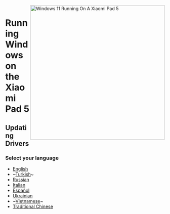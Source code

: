 ﻿<img align="right" src="https://raw.githubusercontent.com/erdilS/Port-Windows-11-Xiaomi-Pad-5/main/nabu.png" width="425" alt="Windows 11 Running On A Xiaomi Pad 5">

# Running Windows on the Xiaomi Pad 5

## Updating Drivers

### Select your language

- [English](English/update-en.md)
- ~[Turkish](Turkish/update-tr.md)~
- [Russian](Russian/update-ru.md)
- [Italian](Italian/aggiornamento-driver-it.md)
- [Español](Español/Actualizar-es.md)
- [Ukrainian](Ukrainian/update-uk.md)
- ~[Vietnamese](Vietnamese/update-vi.md)~
- [Traditional Chinese](Traditional%20Chinese/update-tw.md)
